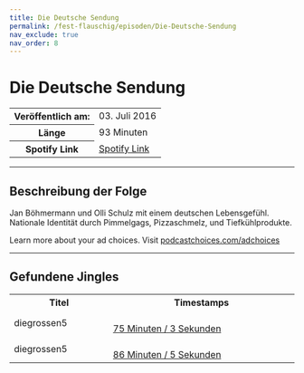 ```yaml
---
title: Die Deutsche Sendung
permalink: /fest-flauschig/episoden/Die-Deutsche-Sendung
nav_exclude: true
nav_order: 8
---
```


# Die Deutsche Sendung
<table class="resp-table dcf-table dcf-table-responsive dcf-table-bordered dcf-table-striped dcf-w-100%">
                    <tbody>
                        <tr>
                            <th scope="row">Veröffentlich am:</th>
                            <td data-label="Veröffentlich am:">03. Juli 2016</td>
                        </tr>
                        <tr>
                            <th scope="row">Länge </th>
                            <td data-label="Länge ">93 Minuten</td>
                        </tr><tr>
                                <th scope="row">Spotify Link</th>
                                <td data-label="Spotify Link"><a href="https://open.spotify.com/episode/0gXYUsLxDeuQw8OEmypymL">Spotify Link</a></td>
                            </tr></tbody>
                </table>

***

## Beschreibung der Folge

<div>
Jan Böhmermann und Olli Schulz mit einem deutschen Lebensgefühl. Nationale Identität durch Pimmelgags, Pizzaschmelz, und Tiefkühlprodukte.<p> </p><p>Learn more about your ad choices. Visit <a href="https://podcastchoices.com/adchoices">podcastchoices.com/adchoices</a></p>  
</div>

***

## Gefundene Jingles

<table style="display: table;">
                                    <tr>
                                        <th class="tableColumnTitle">Titel</th>
                                        <th class="tableColumnTimestamps">Timestamps</th>
                                    </tr>
                                    <tr>
                                <td markdown="span"  class="tableColumnTitle">diegrossen5</td>
                                <td markdown="span" class="tableColumnTimestamps">
                                <br>
                                <a href="https://open.spotify.com/episode/0gXYUsLxDeuQw8OEmypymL?t=4503">
                                75 Minuten / 3 Sekunden</a>
                                </td></tr><tr>
                                <td markdown="span"  class="tableColumnTitle">diegrossen5</td>
                                <td markdown="span" class="tableColumnTimestamps">
                                <br>
                                <a href="https://open.spotify.com/episode/0gXYUsLxDeuQw8OEmypymL?t=5165">
                                86 Minuten / 5 Sekunden</a>
                                </td></tr></table>